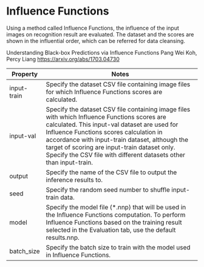 # Influence Functions
Using a method called Influence Functions, the influence of the input images on recognition result are evaluated. The dataset and the scores are shown in the influential order, which can be referred for data cleansing.

Understanding Black-box Predictions via Influence Functions
Pang Wei Koh, Percy Liang
https://arxiv.org/abs/1703.04730

Property | Notes
-- | --
input-train | Specify the dataset CSV file containing image files for which Influence Functions scores are calculated.
input-val |  Specify the dataset CSV file containing image files with which Influence Functions scores are calculated. This input-val dataset are used for Influence Functions scores calculation in accordance with input-train dataset, although the target of scoring are input-train dataset only. Specify the CSV file with different datasets other than input-train.
output | Specify the name of the CSV file to output the inference results to.
seed | Specify the random seed number to shuffle  input-train data.
model | Specify the model file (*.nnp) that will be used in the Influence Functions computation. To perform Influence Functions based on the training result selected in the Evaluation tab, use the default results.nnp.
batch_size | Specify the batch size to train with the model used in Influence Functions.